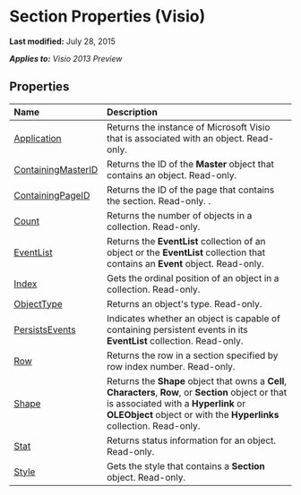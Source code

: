 
# Section Properties (Visio)

 **Last modified:** July 28, 2015

 _**Applies to:** Visio 2013 Preview_

## Properties



|**Name**|**Description**|
|:-----|:-----|
| [Application](d05a97c5-b008-1e49-36d8-98ed5f4313ff.md)|Returns the instance of Microsoft Visio that is associated with an object. Read-only.|
| [ContainingMasterID](642bc274-4977-8c1c-160f-b72c11bfbb1b.md)|Returns the ID of the  **Master** object that contains an object. Read-only.|
| [ContainingPageID](9c32b32a-7052-be2c-ee2a-fc145be626eb.md)|Returns the ID of the page that contains the section. Read-only. .|
| [Count](915dc7cd-ec14-77e3-63e0-217bd3e17abf.md)|Returns the number of objects in a collection. Read-only.|
| [EventList](281b1413-3732-3067-9442-e77b5a941116.md)|Returns the  **EventList** collection of an object or the **EventList** collection that contains an **Event** object. Read-only.|
| [Index](200383d3-0a60-583b-4ccd-439b408986a0.md)|Gets the ordinal position of an object in a collection. Read-only.|
| [ObjectType](85f5eb9d-d887-c995-4b29-f9eeaa319a6c.md)|Returns an object's type. Read-only.|
| [PersistsEvents](2408ada3-86de-8a8d-68b9-758fe0da7f4e.md)|Indicates whether an object is capable of containing persistent events in its  **EventList** collection. Read-only.|
| [Row](7d0d887a-3509-1602-9af6-f3d1857648c9.md)|Returns the row in a section specified by row index number. Read-only.|
| [Shape](5b951fa1-507c-416c-a3a4-fdfa32d43fca.md)|Returns the  **Shape** object that owns a **Cell**,  **Characters**,  **Row**, or  **Section** object or that is associated with a **Hyperlink** or **OLEObject** object or with the **Hyperlinks** collection. Read-only.|
| [Stat](17e66466-3ce7-02d4-f567-389cc7aaabdc.md)|Returns status information for an object. Read-only.|
| [Style](cd8d041d-126e-7983-0a13-48fb9f5f5df6.md)|Gets the style that contains a  **Section** object. Read-only.|
